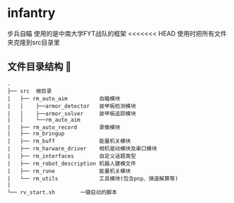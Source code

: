 # infantry
步兵自瞄
使用的是中南大学FYT战队的框架
<<<<<<< HEAD
使用时把所有文件夹克隆到src目录里


## 文件目录结构 📂
```shell
.
├── src  根目录
|   ├── rm_auto_aim          自瞄模块
|   │    ├──armor_detector   装甲板检测模块
|   │    ├──armor_solver     装甲板追踪模块
|   │    └──rm_auto_aim
|   ├── rm_auto_record       录像模块
|   ├── rm_bringup           
|   ├── rm_buff              能量机关模块
|   ├── rm_harware_driver    相机驱动模块及串口模块
|   ├── rm_interfaces        自定义话题类型
|   ├── rm_robot_description 机器人建模文件
|   ├── rm_rune              能量机关模块
|   └── rm_utils             工具模块(包含pnp、弹道解算等)
|
└── rv_start.sh        一键启动的脚本
